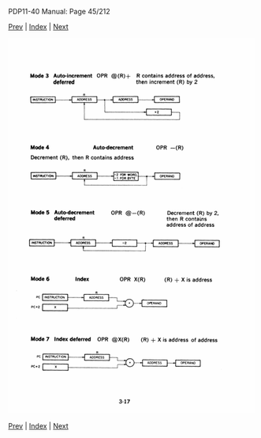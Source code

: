 PDP11-40 Manual: Page 45/212

[Prev](pdp11-40-000044.html) | [Index](index.html) | [Next](pdp11-40-000046.html)

![](pdp11-40-000045.gif)

[Prev](pdp11-40-000044.html) | [Index](index.html) | [Next](pdp11-40-000046.html)

